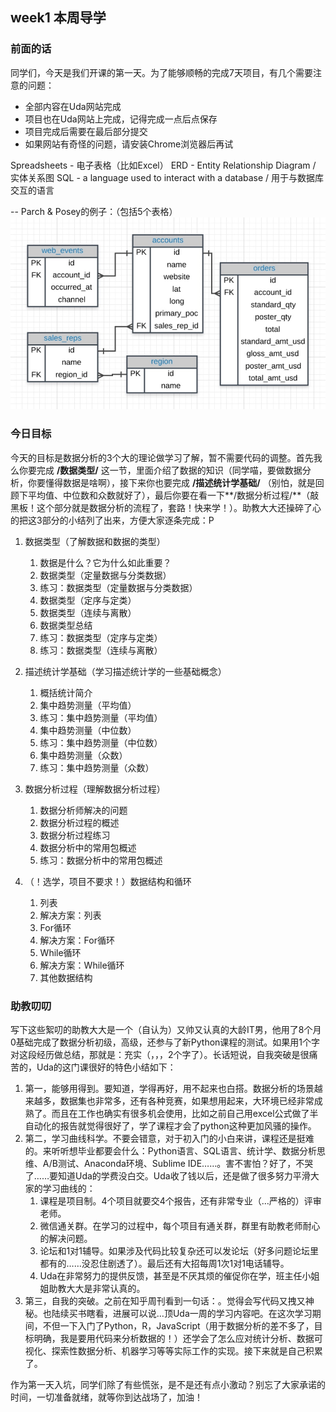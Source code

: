 ## week1 本周导学

### 前面的话

同学们，今天是我们开课的第一天。为了能够顺畅的完成7天项目，有几个需要注意的问题：

- 全部内容在Uda网站完成
- 项目也在Uda网站上完成，记得完成一点后点保存
- 项目完成后需要在最后部分提交
- 如果网站有奇怪的问题，请安装Chrome浏览器后再试

Spreadsheets - 电子表格（比如Excel）
ERD - Entity Relationship Diagram / 实体关系图
SQL - a language used to interact with a database / 用于与数据库交互的语言

-- Parch & Posey的例子：（包括5个表格）
![](media/15285031623501.jpg)



### 今日目标

今天的目标是数据分析的3个大的理论做学习了解，暂不需要代码的调整。首先我么你要完成 **/数据类型/** 这一节，里面介绍了数据的知识（同学喵，要做数据分析，你要懂得数据是啥啊），接下来你也要完成 **/描述统计学基础/** （别怕，就是回顾下平均值、中位数和众数就好了），最后你要在看一下**/数据分析过程/**（敲黑板！这个部分就是数据分析的流程了，套路！快来学！）。助教大大还操碎了心的把这3部分的小结列了出来，方便大家逐条完成：P

1. 数据类型（了解数据和数据的类型）
   1. 数据是什么？它为什么如此重要？
   2. 数据类型（定量数据与分类数据）
   3. 练习：数据类型（定量数据与分类数据）
   4. 数据类型（定序与定类）
   5. 数据类型（连续与离散）
   6. 数据类型总结
   7. 练习：数据类型（定序与定类）
   8. 练习：数据类型（连续与离散）

2. 描述统计学基础（学习描述统计学的一些基础概念）
   1. 概括统计简介
   2. 集中趋势测量（平均值）
   3. 练习：集中趋势测量（平均值）
   4. 集中趋势测量（中位数）
   5. 练习：集中趋势测量（中位数）
   6. 集中趋势测量（众数）
   7. 练习：集中趋势测量（众数）

3. 数据分析过程（理解数据分析过程）
   1. 数据分析师解决的问题
   2. 数据分析过程的概述
   3. 数据分析过程练习
   4. 数据分析中的常用包概述
   5. 练习：数据分析中的常用包概述

4. （！选学，项目不要求！）数据结构和循环

   1. 列表
   2. 解决方案：列表
   3. For循环
   4. 解决方案：For循环
   5. While循环
   6. 解决方案：While循环
   7. 其他数据结构

### 助教叨叨

   写下这些絮叨的助教大大是一个（自认为）又帅又认真的大龄IT男，他用了8个月0基础完成了数据分析初级，高级，还参与了新Python课程的测试。如果用1个字对这段经历做总结，那就是：充实（，，，2个字了）。长话短说，自我突破是很痛苦的，Uda的这门课很好的特色小结如下：

   1. 第一，能够用得到。要知道，学得再好，用不起来也白搭。数据分析的场景越来越多，数据集也非常多，还有各种竞赛，如果想用起来，大环境已经非常成熟了。而且在工作也确实有很多机会使用，比如之前自己用excel公式做了半自动化的报告就觉得很好了，学了课程才会了python这种更加风骚的操作。
   2. 第二，学习曲线科学。不要会错意，对于初入门的小白来讲，课程还是挺难的。来听听想毕业都要会什么：Python语言、SQL语言、统计学、数据分析思维、A/B测试、Anaconda环境、Sublime IDE……。害不害怕？好了，不哭了……要知道Uda的学费没白交。Uda收了钱以后，还是做了很多努力平滑大家的学习曲线的：
      1. 课程是项目制。4个项目就要交4个报告，还有非常专业（…严格的）评审老师。
      2. 微信通关群。在学习的过程中，每个项目有通关群，群里有助教老师耐心的解决问题。
      3. 论坛和1对1辅导。如果涉及代码比较复杂还可以发论坛（好多问题论坛里都有的……没忍住剧透了）。最后还有大招每周1次1对1电话辅导。
      4. Uda在非常努力的提供反馈，甚至是不厌其烦的催促你在学，班主任小姐姐助教大大是非常认真的。
   3. 第三，自我的突破。之前在知乎周刊看到一句话：。觉得会写代码又拽又神秘。也陆续买书瞎看，进展可以说…顶Uda一周的学习内容吧。在这次学习期间，不但一下入门了Python，R，JavaScript（用于数据分析的差不多了，目标明确，我是要用代码来分析数据的！）还学会了怎么应对统计分析、数据可视化、探索性数据分析、机器学习等等实际工作的实现。接下来就是自己积累了。

   作为第一天入坑，同学们除了有些慌张，是不是还有点小激动？别忘了大家承诺的时间，一切准备就绪，就等你到达战场了，加油！


